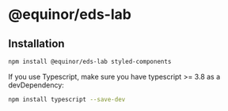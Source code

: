 # @equinor/eds-lab


## Installation

```sh
npm install @equinor/eds-lab styled-components
```
If you use Typescript, make sure you have typescript >= 3.8 as a devDependency:
```sh
npm install typescript --save-dev
```

